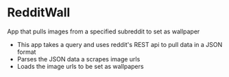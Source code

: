 # RedditWall
App that pulls images from a specified subreddit to set as wallpaper
- This app takes a query and uses reddit's REST api to pull data in a JSON format
- Parses the JSON data a scrapes image urls
- Loads the image urls to be set as wallpapers
